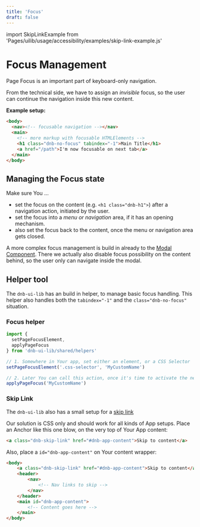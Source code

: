 ```yaml
---
title: 'Focus'
draft: false
---
```


import SkipLinkExample from 'Pages/uilib/usage/accessibility/examples/skip-link-example.js'

# Focus Management

Page Focus is an important part of keyboard-only navigation.

From the technical side, we have to assign an _invisible_ focus, so the user can continue the navigation inside this new content.

**Example setup:**

```html
<body>
  <nav><!-- focusable navigation --></nav>
  <main>
    <!-- more markup with focusable HTMLElements -->
    <h1 class="dnb-no-focus" tabindex="-1">Main Title</h1>
    <a href="/path">I'm now focusable on next tab</a>
  </main>
</body>
```

## Managing the Focus state

Make sure You ...

- set the focus on the content (e.g. `<h1 class="dnb-h1">`) after a navigation action, initiated by the user.
- set the focus into a _menu or navigation_ area, if it has an opening mechanism.
- also set the focus back to the content, once the menu or navigation area gets closed.

A more complex focus management is build in already to the [Modal Component](/uilib/components/modal). There we actually also disable focus possibility on the content behind, so the user only can navigate inside the modal.

## Helper tool

The `dnb-ui-lib` has an build in helper, to manage basic focus handling.
This helper also handles both the `tabindex="-1"` and the `class="dnb-no-focus"` situation.

### Focus helper

```js
import {
  setPageFocusElement,
  applyPageFocus
} from 'dnb-ui-lib/shared/helpers'

// 1. Somewhere in Your app, set either an element, or a CSS Selector
setPageFocusElement('.css-selector', 'MyCustomName')

// 2. Later You can call this action, once it's time to activate the new focus state
applyPageFocus('MyCustomName')
```

### Skip Link

The `dnb-ui-lib` also has a small setup for a [skip link](https://www.w3.org/TR/WCAG20-TECHS/G1.html)

Our solution is CSS only and should work for all kinds of App setups.
Place an Anchor like this one blow, on the very top of Your App content:

<SkipLinkExample />

<!-- prettier-ignore-start -->
```html
<a class="dnb-skip-link" href="#dnb-app-content">Skip to content</a>
```
<!-- prettier-ignore-end -->

Also, place a `id="dnb-app-content"` on Your content wrapper:

<!-- prettier-ignore-start -->
```html
<body>
    <a class="dnb-skip-link" href="#dnb-app-content">Skip to content</a>
    <header>
        <nav>
            <!-- Nav links to skip -->
        </nav>
    </header>
    <main id="dnb-app-content">
        <!-- Content goes here -->
    </main>
</body>
```
<!-- prettier-ignore-end -->
